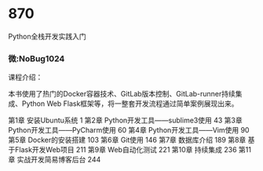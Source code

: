 # 870
Python全栈开发实践入门
### 微:NoBug1024 


课程介绍：

本书使用了热门的Docker容器技术、GitLab版本控制、GitLab-runner持续集成、Python Web Flask框架等，将一整套开发流程通过简单案例展现出来。

第1章 安装Ubuntu系统 1
第2章 Python开发工具——sublime3使用 43
第3章 Python开发工具——PyCharm使用 60
第4章 Python开发工具——Vim使用 90
第5章 Docker的安装搭建 103
第6章 Git使用 146
第7章 数据库介绍 189
第8章 基于Flask开发Web项目 211
第9章 Web自动化测试 221
第10章 持续集成 236
第11章 实战开发简易博客后台 244
